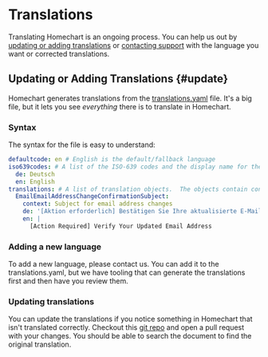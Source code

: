 # Translations

Translating Homechart is an ongoing process.  You can help us out by [updating or adding translations](#update) or [contacting support](../getting-help/paid-support.md) with the language you want or corrected translations.

## Updating or Adding Translations {#update}

Homechart generates translations from the [translations.yaml](https://github.com/candiddev/homechart/blob/main/translations.yaml) file.  It's a big file, but it lets you see _everything_ there is to translate in Homechart.

### Syntax

The syntax for the file is easy to understand:

```yaml
defaultcode: en # English is the default/fallback language
iso639codes: # A list of the ISO-639 codes and the display name for them
  de: Deutsch
  en: English
translations: # A list of translation objects.  The objects contain context and a translation for each of the iso639codes
  EmailEmailAddressChangeConfirmationSubject:
    context: Subject for email address changes
    de: '[Aktion erforderlich] Bestätigen Sie Ihre aktualisierte E-Mail-Adresse'
    en: |
      [Action Required] Verify Your Updated Email Address
```

### Adding a new language

To add a new language, please contact us.  You can add it to the translations.yaml, but we have tooling that can generate the translations first and then have you review them.

### Updating translations

You can update the translations if you notice something in Homechart that isn't translated correctly.  Checkout this [git repo](https://github.com/candiddev/homechart) and open a pull request with your changes.  You should be able to search the document to find the original translation.

